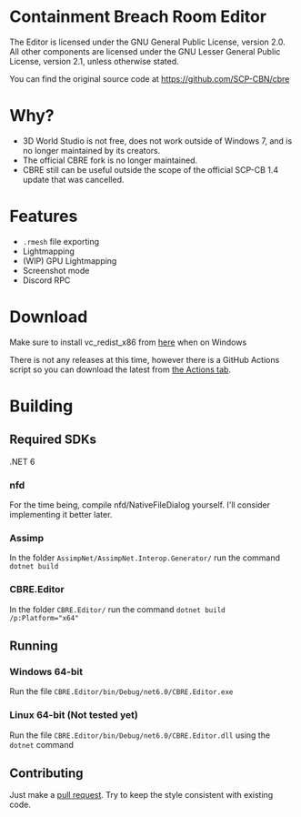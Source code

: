 Containment Breach Room Editor
======

The Editor is licensed under the GNU General Public License, version 2.0.
All other components are licensed under the GNU Lesser General Public License, version 2.1, unless otherwise stated.

You can find the original source code at https://github.com/SCP-CBN/cbre

# Why?

- 3D World Studio is not free, does not work outside of Windows 7, and is no longer maintained by its creators.
- The official CBRE fork is no longer maintained.
- CBRE still can be useful outside the scope of the official SCP-CB 1.4 update that was cancelled.

# Features

- `.rmesh` file exporting
- Lightmapping
- (WIP) GPU Lightmapping
- Screenshot mode
- Discord RPC

# Download

Make sure to install vc_redist_x86 from [here](https://docs.microsoft.com/en-US/cpp/windows/latest-supported-vc-redist) when on Windows

There is not any releases at this time, however there is a GitHub Actions script so you can download the latest from [the Actions tab](https://github.com/VirtualBrightPlayz/cbre/actions/workflows/dotnet.yml).

# Building

## Required SDKs

.NET 6

### nfd

For the time being, compile nfd/NativeFileDialog yourself. I'll consider implementing it better later.

### Assimp

In the folder `AssimpNet/AssimpNet.Interop.Generator/` run the command `dotnet build`

### CBRE.Editor

In the folder `CBRE.Editor/` run the command `dotnet build /p:Platform="x64"`

## Running

### Windows 64-bit

Run the file `CBRE.Editor/bin/Debug/net6.0/CBRE.Editor.exe`

### Linux 64-bit (Not tested yet)

Run the file `CBRE.Editor/bin/Debug/net6.0/CBRE.Editor.dll` using the `dotnet` command

## Contributing

Just make a [pull request](https://github.com/VirtualBrightPlayz/cbre/pulls). Try to keep the style consistent with existing code.
